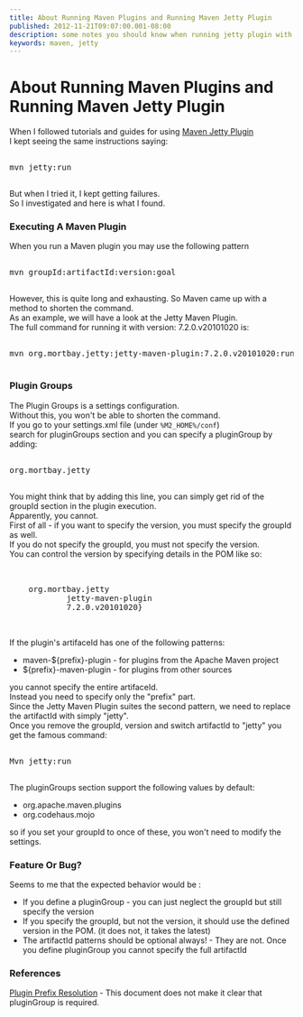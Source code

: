 ```yaml
---
title: About Running Maven Plugins and Running Maven Jetty Plugin
published: 2012-11-21T09:07:00.001-08:00
description: some notes you should know when running jetty plugin with maven
keywords: maven, jetty
---
```


<div class="mograblog" dir="ltr" style="text-align: left;" trbidi="on">

# About Running Maven Plugins and Running Maven Jetty Plugin

When I followed tutorials and guides for using [Maven Jetty Plugin](http://docs.codehaus.org/display/JETTY/Maven+Jetty+Plugin)  
I kept seeing the same instructions saying:

<pre>  
mvn jetty:run  
  </pre>

But when I tried it, I kept getting failures.  
So I investigated and here is what I found.  

### Executing A Maven Plugin

When you run a Maven plugin you may use the following pattern

<pre>  
mvn groupId:artifactId:version:goal  
  </pre>

However, this is quite long and exhausting. So Maven came up with a method to shorten the command.  
As an example, we will have a look at the Jetty Maven Plugin.  
The full command for running it with version: 7.2.0.v20101020 is:

<pre>  
mvn org.mortbay.jetty:jetty-maven-plugin:7.2.0.v20101020:run  
  </pre>

### Plugin Groups

The Plugin Groups is a settings configuration.  
Without this, you won't be able to shorten the command.  
If you go to your settings.xml file (under `%M2_HOME%/conf`)  
search for pluginGroups section and you can specify a pluginGroup by adding:

<pre>  
<plugingroup>org.mortbay.jetty</plugingroup>  
  </pre>

You might think that by adding this line, you can simply get rid of the groupId section in the plugin execution.  
Apparently, you cannot.  
First of all - if you want to specify the version, you must specify the groupId as well.  
If you do not specify the groupId, you must not specify the version.  
You can control the version by specifying details in the POM like so:

<pre>  
<build>  
    <plugins><plugin><groupid>org.mortbay.jetty</groupid>  
            <artifactid>jetty-maven-plugin</artifactid>  
            <version>7.2.0.v20101020}</version></plugin></plugins>   
</build>  
   </pre>

If the plugin's artifaceId has one of the following patterns:

*   maven-${prefix}-plugin - for plugins from the Apache Maven project
*   ${prefix}-maven-plugin - for plugins from other sources

you cannot specify the entire artifaceId.  
Instead you need to specify only the "prefix" part.  
Since the Jetty Maven Plugin suites the second pattern, we need to replace the artifactId with simply "jetty".  
Once you remove the groupId, version and switch artifactId to "jetty" you get the famous command:

<pre>  
Mvn jetty:run  
   </pre>

The pluginGroups section support the following values by default:

*   org.apache.maven.plugins
*   org.codehaus.mojo

so if you set your groupId to once of these, you won't need to modify the settings.

### Feature Or Bug?

Seems to me that the expected behavior would be :

*   If you define a pluginGroup - you can just neglect the groupId but still specify the version
*   If you specify the groupId, but not the version, it should use the defined version in the POM. (it does not, it takes the latest)
*   The artifactId patterns should be optional always! - They are not. Once you define pluginGroup you cannot specify the full artifactId

### References

<il>[Plugin Prefix Resolution](http://maven.apache.org/guides/introduction/introduction-to-plugin-prefix-mapping.html) - This document does not make it clear that pluginGroup is required.</il>

</div>